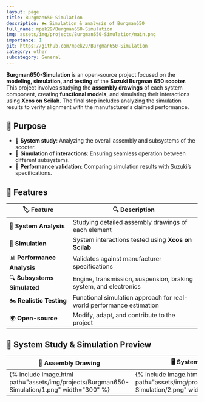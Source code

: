 ```yaml
---
layout: page
title: Burgman650-Simulation
description: 🏍️ Simulation & analysis of Burgman650
full_name: mpek29/Burgman650-Simulation
img: assets/img/projects/Burgman650-Simulation/main.png
importance: 1
git: https://github.com/mpek29/Burgman650-Simulation
category: other
subcategory: General
---
```



**Burgman650-Simulation** is an open-source project focused on the **modeling, simulation, and testing** of the **Suzuki Burgman 650 scooter**. This project involves studying the **assembly drawings** of each system component, creating **functional models**, and simulating their interactions using **Xcos on Scilab**. The final step includes analyzing the simulation results to verify alignment with the manufacturer's claimed performance.  

## 🎯 Purpose

- 📜 **System study**: Analyzing the overall assembly and subsystems of the scooter.
- 🔄 **Simulation of interactions**: Ensuring seamless operation between different subsystems.
- 🏁 **Performance validation**: Comparing simulation results with Suzuki’s specifications.

## 📝 Features

| 🏷️ Feature        | 🔍 Description |
|----------------|-------------|
| 📑 **System Analysis** | Studying detailed assembly drawings of each element |
| 🔄 **Simulation** | System interactions tested using **Xcos on Scilab** |
| 📊 **Performance Analysis** | Validates against manufacturer specifications |
| 🔍 **Subsystems Simulated** | Engine, transmission, suspension, braking system, and electronics |
| 🏍️ **Realistic Testing** | Functional simulation approach for real-world performance estimation |
| 🌍 **Open-source** | Modify, adapt, and contribute to the project |

## 📐 System Study & Simulation Preview

| 📜 Assembly Drawing | 🖥️ System Model | 🏗️ Simulation |
|-----------|-----------|-----------|
| {% include image.html path="assets/img/projects/Burgman650-Simulation/1.png" width="300" %} | {% include image.html path="assets/img/projects/Burgman650-Simulation/2.png" width="300" %} | {% include image.html path="assets/img/projects/Burgman650-Simulation/3.png" width="300" %} |

